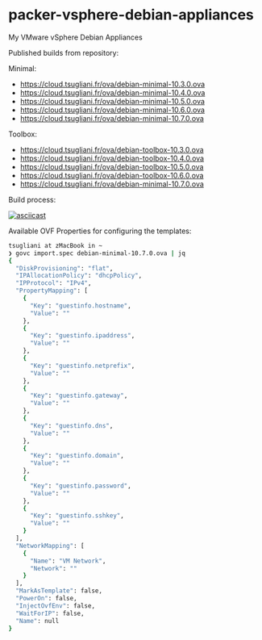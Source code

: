 # packer-vsphere-debian-appliances

My VMware vSphere Debian Appliances

Published builds from repository:

Minimal:

- https://cloud.tsugliani.fr/ova/debian-minimal-10.3.0.ova
- https://cloud.tsugliani.fr/ova/debian-minimal-10.4.0.ova
- https://cloud.tsugliani.fr/ova/debian-minimal-10.5.0.ova
- https://cloud.tsugliani.fr/ova/debian-minimal-10.6.0.ova
- https://cloud.tsugliani.fr/ova/debian-minimal-10.7.0.ova

Toolbox:

- https://cloud.tsugliani.fr/ova/debian-toolbox-10.3.0.ova
- https://cloud.tsugliani.fr/ova/debian-toolbox-10.4.0.ova
- https://cloud.tsugliani.fr/ova/debian-toolbox-10.5.0.ova
- https://cloud.tsugliani.fr/ova/debian-toolbox-10.6.0.ova
- https://cloud.tsugliani.fr/ova/debian-minimal-10.7.0.ova

Build process:

[![asciicast](https://asciinema.org/a/wj7n9czneZs80jg35x9DcoOt0.svg)](https://asciinema.org/a/wj7n9czneZs80jg35x9DcoOt0)

Available OVF Properties for configuring the templates:

```bash
tsugliani at zMacBook in ~
❯ govc import.spec debian-minimal-10.7.0.ova | jq
{
  "DiskProvisioning": "flat",
  "IPAllocationPolicy": "dhcpPolicy",
  "IPProtocol": "IPv4",
  "PropertyMapping": [
    {
      "Key": "guestinfo.hostname",
      "Value": ""
    },
    {
      "Key": "guestinfo.ipaddress",
      "Value": ""
    },
    {
      "Key": "guestinfo.netprefix",
      "Value": ""
    },
    {
      "Key": "guestinfo.gateway",
      "Value": ""
    },
    {
      "Key": "guestinfo.dns",
      "Value": ""
    },
    {
      "Key": "guestinfo.domain",
      "Value": ""
    },
    {
      "Key": "guestinfo.password",
      "Value": ""
    },
    {
      "Key": "guestinfo.sshkey",
      "Value": ""
    }
  ],
  "NetworkMapping": [
    {
      "Name": "VM Network",
      "Network": ""
    }
  ],
  "MarkAsTemplate": false,
  "PowerOn": false,
  "InjectOvfEnv": false,
  "WaitForIP": false,
  "Name": null
}
```
